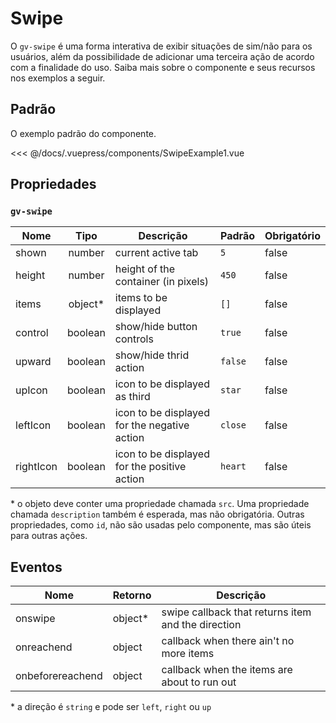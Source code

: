 # Swipe

O `gv-swipe` é uma forma interativa de exibir situações de sim/não para os usuários, além da possibilidade de adicionar uma terceira ação de acordo com a finalidade do uso. Saiba mais sobre o componente e seus recursos nos exemplos a seguir.

## Padrão

O exemplo padrão do componente.

<swipe-example-1 />

<<< @/docs/.vuepress/components/SwipeExample1.vue

## Propriedades

### `gv-swipe`

| Nome      |   Tipo   | Descrição                                    | Padrão  | Obrigatório |
| --------- | :------: | -------------------------------------------- | ------- | ----------- |
| shown     |  number  | current active tab                           | `5`     | false       |
| height    |  number  | height of the container (in pixels)          | `450`   | false       |
| items     | object\* | items to be displayed                        | `[]`    | false       |
| control   | boolean  | show/hide button controls                    | `true`  | false       |
| upward    | boolean  | show/hide thrid action                       | `false` | false       |
| upIcon    | boolean  | icon to be displayed as third                | `star`  | false       |
| leftIcon  | boolean  | icon to be displayed for the negative action | `close` | false       |
| rightIcon | boolean  | icon to be displayed for the positive action | `heart` | false       |

\* o objeto deve conter uma propriedade chamada `src`. Uma propriedade chamada `description` também é esperada, mas não obrigatória. Outras propriedades, como `id`, não são usadas pelo componente, mas são úteis para outras ações.

## Eventos

| Nome             | Retorno  | Descrição                                          |
| ---------------- | -------- | -------------------------------------------------- |
| onswipe          | object\* | swipe callback that returns item and the direction |
| onreachend       | object   | callback when there ain't no more items            |
| onbeforereachend | object   | callback when the items are about to run out       |

\* a direção é `string` e pode ser `left`, `right` ou `up`
